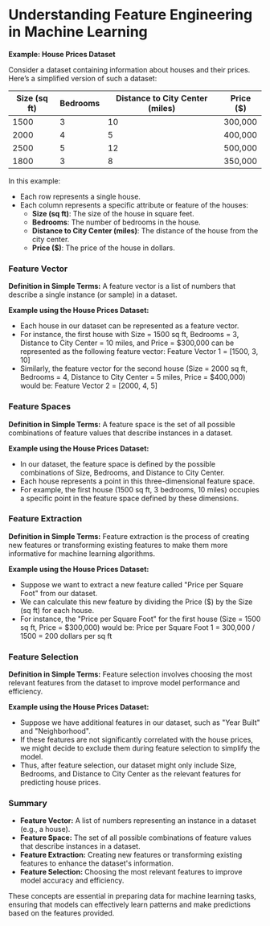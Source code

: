 # Understanding Feature Engineering in Machine Learning

**Example: House Prices Dataset**

Consider a dataset containing information about houses and their prices. Here’s a simplified version of such a dataset:

| Size (sq ft) | Bedrooms | Distance to City Center (miles) | Price ($) |
|---------------|----------|---------------------------------|------------|
| 1500          | 3        | 10                              | 300,000    |
| 2000          | 4        | 5                               | 400,000    |
| 2500          | 5        | 12                              | 500,000    |
| 1800          | 3        | 8                               | 350,000    |

In this example:
- Each row represents a single house.
- Each column represents a specific attribute or feature of the houses:
  - **Size (sq ft)**: The size of the house in square feet.
  - **Bedrooms**: The number of bedrooms in the house.
  - **Distance to City Center (miles)**: The distance of the house from the city center.
  - **Price ($)**: The price of the house in dollars.


### Feature Vector

**Definition in Simple Terms:** A feature vector is a list of numbers that describe a single instance (or sample) in a dataset.

**Example using the House Prices Dataset:**
- Each house in our dataset can be represented as a feature vector.
- For instance, the first house with Size = 1500 sq ft, Bedrooms = 3, Distance to City Center = 10 miles, and Price = $300,000 can be represented as the following feature vector:
  Feature Vector 1 = [1500, 3, 10] 
- Similarly, the feature vector for the second house (Size = 2000 sq ft, Bedrooms = 4, Distance to City Center = 5 miles, Price = $400,000) would be:
  Feature Vector 2 = [2000, 4, 5] 

### Feature Spaces

**Definition in Simple Terms:** A feature space is the set of all possible combinations of feature values that describe instances in a dataset.

**Example using the House Prices Dataset:**
- In our dataset, the feature space is defined by the possible combinations of Size, Bedrooms, and Distance to City Center.
- Each house represents a point in this three-dimensional feature space.
- For example, the first house (1500 sq ft, 3 bedrooms, 10 miles) occupies a specific point in the feature space defined by these dimensions.

### Feature Extraction

**Definition in Simple Terms:** Feature extraction is the process of creating new features or transforming existing features to make them more informative for machine learning algorithms.

**Example using the House Prices Dataset:**
- Suppose we want to extract a new feature called "Price per Square Foot" from our dataset.
- We can calculate this new feature by dividing the Price ($) by the Size (sq ft) for each house.
- For instance, the "Price per Square Foot" for the first house (Size = 1500 sq ft, Price = $300,000) would be:
 Price per Square Foot 1 = 300,000 / 1500 = 200 dollars per sq ft

### Feature Selection

**Definition in Simple Terms:** Feature selection involves choosing the most relevant features from the dataset to improve model performance and efficiency.

**Example using the House Prices Dataset:**
- Suppose we have additional features in our dataset, such as "Year Built" and "Neighborhood".
- If these features are not significantly correlated with the house prices, we might decide to exclude them during feature selection to simplify the model.
- Thus, after feature selection, our dataset might only include Size, Bedrooms, and Distance to City Center as the relevant features for predicting house prices.

### Summary

- **Feature Vector:** A list of numbers representing an instance in a dataset (e.g., a house).
- **Feature Space:** The set of all possible combinations of feature values that describe instances in a dataset.
- **Feature Extraction:** Creating new features or transforming existing features to enhance the dataset's information.
- **Feature Selection:** Choosing the most relevant features to improve model accuracy and efficiency.

These concepts are essential in preparing data for machine learning tasks, ensuring that models can effectively learn patterns and make predictions based on the features provided.
